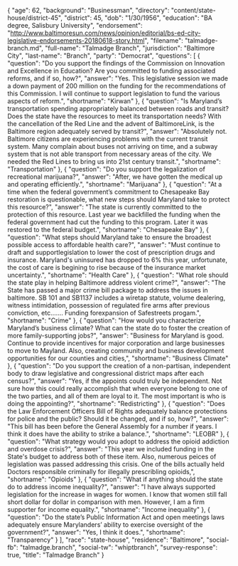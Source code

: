 {
  "age": 62,
  "background": "Businessman",
  "directory": "content/state-house/district-45",
  "district": 45,
  "dob": "1/30/1956",
  "education": "BA degree, Salisbury University",
  "endorsement": "http://www.baltimoresun.com/news/opinion/editorial/bs-ed-city-legislative-endorsements-20180618-story.html",
  "filename": "talmadge-branch.md",
  "full-name": "Talmadge Branch",
  "jurisdiction": "Baltimore City",
  "last-name": "Branch",
  "party": "Democrat",
  "questions": [
    {
      "question": "Do you support the findings of the Commission on Innovation and Excellence in Education? Are you committed to funding associated reforms, and if so, how?",
      "answer": "Yes.  This legislative session we made a down payment of 200 million on the funding for the recommendations of this Commission.  I will continue to support legislation to fund the various aspects of reform.",
      "shortname": "Kirwan"
    },
    {
      "question": "Is Maryland’s transportation spending appropriately balanced between roads and transit? Does the state have the resources to meet its transportation needs? With the cancellation of the Red Line and the advent of BaltimoreLink, is the Baltimore region adequately served by transit?",
      "answer": "Absolutely not. Baltimore citizens are experiencing problems with the current transit system.  Many complain about buses not arriving on time, and a subway system that is not able transport from necessary areas of the city. We needed the Red Lines to bring us into 21st century transit.",
      "shortname": "Transportation"
    },
    {
      "question": "Do you support the legalization of recreational marijuana?",
      "answer": "After, we have gotten the medical up and operating efficiently.",
      "shortname": "Marijuana"
    },
    {
      "question": "At a time when the federal government’s commitment to Chesapeake Bay restoration is questionable, what new steps should Maryland take to protect this resource?",
      "answer": "The state is currently committed to the protection of this resource. Last year we backfilled the funding when the federal government had cut the funding to this program. Later it was restored to the federal budget.",
      "shortname": "Chesapeake Bay"
    },
    {
      "question": "What steps should Maryland take to ensure the broadest possible access to affordable health care?",
      "answer": "Must continue to draft and supportlegislation to lower the cost of prescription drugs and insurance. Maryland's uninsured has dropped to 6% this year, unfortunate,  the cost of care is begining to rise because of the insurance market uncertainty.",
      "shortname": "Health Care"
    },
    {
      "question": "What role should the state play in helping Baltimore address violent crime?",
      "answer": "The State has passed a major crime bill package to address the issues in baltimore.  SB 101 and SB1137 includes a wiretap statute, volume dealering,  witness intimidation, possession of regulated fire arms after previous conviction, etc....... Funding forexpansion of Safestreets progam.",
      "shortname": "Crime"
    },
    {
      "question": "How would you characterize Maryland’s business climate? What can the state do to foster the creation of more family-supporting jobs?",
      "answer": "Business for Maryland is good.  Continue to provide incentives for major corporation and large businesses to move to Mayland.  Also, creating community and business development opportunities for our counties and cities,",
      "shortname": "Business Climate"
    },
    {
      "question": "Do you support the creation of a non-partisan, independent body to draw legislative and congressional district maps after each census?",
      "answer": "Yes,  if the appoints could truly be independent.  Not sure how this could really accomplish that when everyone belong to one of the two parties, and all of them are loyal to it. The most important is who is doing the appointing?",
      "shortname": "Redistricting"
    },
    {
      "question": "Does the Law Enforcement Officers Bill of Rights adequately balance protections for police and the public? Should it be changed, and if so, how?",
      "answer": "This bill has been before the General Assembly for a number if years. I think it does have the ability to strike a balance.",
      "shortname": "LEOBR"
    },
    {
      "question": "What strategy would you adopt to address the opioid addiction and overdose crisis?",
      "answer": "This year we included funding in the State's budget to address both of these item.  Also, numerous peices of legislation was passed addressing this crisis. One of the bills actually held Doctors responsible criminally for illegally prescribling opioids,",
      "shortname": "Opioids"
    },
    {
      "question": "What if anything should the state do to address income inequality?",
      "answer": "I have always supported legislation for the increase in wages for women. I know that women still fall short dollar for dollar in comparison with men.  However, I am a firm supporter for income equality.",
      "shortname": "Income inequality"
    },
    {
      "question": "Do the state’s Public Information Act and open meetings laws adequately ensure Marylanders’ ability to exercise oversight of the government?",
      "answer": "Yes, I think it does.",
      "shortname": "Transparency"
    }
  ],
  "race": "state-house",
  "residence": "Baltimore",
  "social-fb": "talmadge.branch",
  "social-tw": "whiptbranch",
  "survey-response": true,
  "title": "Talmadge Branch"
}
